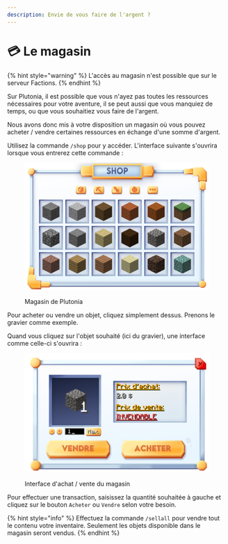 ```yaml
---
description: Envie de vous faire de l'argent ?
---
```


# 💳 Le magasin

{% hint style="warning" %}
L'accès au magasin n'est possible que sur le serveur Factions.
{% endhint %}

Sur Plutonia, il est possible que vous n'ayez pas toutes les ressources nécessaires pour votre aventure, il se peut aussi que vous manquiez de temps, ou que vous souhaitiez vous faire de l'argent.

Nous avons donc mis à votre disposition un magasin où vous pouvez acheter / vendre certaines ressources en échange d'une somme d'argent.

Utilisez la commande `/shop` pour y accéder. L'interface suivante s'ouvrira lorsque vous entrerez cette commande :

<figure><img src="../.gitbook/assets/shop.png" alt=""><figcaption><p>Magasin de Plutonia</p></figcaption></figure>

Pour acheter ou vendre un objet, cliquez simplement dessus. Prenons le gravier comme exemple.

Quand vous cliquez sur l'objet souhaité (ici du gravier), une interface comme celle-ci s'ouvrira :

<figure><img src="../.gitbook/assets/buy.png" alt=""><figcaption><p>Interface d'achat / vente du magasin</p></figcaption></figure>

Pour effectuer une transaction, saisissez la quantité souhaitée à gauche et cliquez sur le bouton `Acheter` ou `Vendre` selon votre besoin.

{% hint style="info" %}
Effectuez la commande `/sellall` pour vendre tout le contenu votre inventaire. Seulement les objets disponible dans le magasin seront vendus.
{% endhint %}
